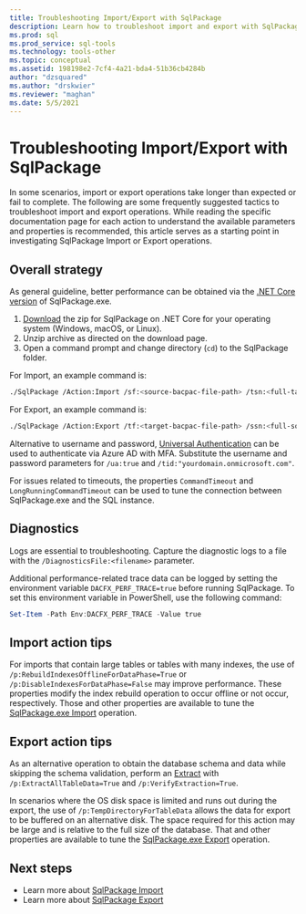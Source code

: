 ```yaml
---
title: Troubleshooting Import/Export with SqlPackage
description: Learn how to troubleshoot import and export with SqlPackage.exe.
ms.prod: sql
ms.prod_service: sql-tools
ms.technology: tools-other
ms.topic: conceptual
ms.assetid: 198198e2-7cf4-4a21-bda4-51b36cb4284b
author: "dzsquared"
ms.author: "drskwier"
ms.reviewer: "maghan"
ms.date: 5/5/2021
---
```


# Troubleshooting Import/Export with SqlPackage

In some scenarios, import or export operations take longer than expected or fail to complete.  The following are some frequently suggested tactics to troubleshoot import and export operations. While reading the specific documentation page for each action to understand the available parameters and properties is recommended, this article serves as a starting point in investigating SqlPackage Import or Export operations.

## Overall strategy
As general guideline, better performance can be obtained via the [.NET Core version](sqlpackage-download.md#get-sqlpackage-net-core-for-windows) of SqlPackage.exe.

1. [Download](sqlpackage-download.md#get-sqlpackage-net-core-for-windows) the zip for SqlPackage on .NET Core for your operating system (Windows, macOS, or Linux).
2. Unzip archive as directed on the download page.
3. Open a command prompt and change directory (`cd`) to the SqlPackage folder.

For Import, an example command is:
```bash
./SqlPackage /Action:Import /sf:<source-bacpac-file-path> /tsn:<full-target-server-name> /tdn:<a new or empty database> /tu:<target-server-username> /tp:<target-server-password> /df:<log-file>
```

For Export, an example command is:
```bash
./SqlPackage /Action:Export /tf:<target-bacpac-file-path> /ssn:<full-source-server-name> /sdn:<source-database-name> /su:<source-server-username> /sp:<source-server-password> /df:<log-file>
```

Alternative to username and password, [Universal Authentication](/azure/azure-sql/database/authentication-mfa-ssms-overview) can be used to authenticate via Azure AD with MFA.  Substitute the username and password parameters for `/ua:true` and `/tid:"yourdomain.onmicrosoft.com"`.

For issues related to timeouts, the properties `CommandTimeout` and `LongRunningCommandTimeout` can be used to tune the connection between SqlPackage.exe and the SQL instance.

## Diagnostics
Logs are essential to troubleshooting. Capture the diagnostic logs to a file with the `/DiagnosticsFile:<filename>` parameter.

Additional performance-related trace data can be logged by setting the environment variable `DACFX_PERF_TRACE=true` before running SqlPackage.  To set this environment variable in PowerShell, use the following command:
``` powershell
Set-Item -Path Env:DACFX_PERF_TRACE -Value true
```

## Import action tips
For imports that contain large tables or tables with many indexes, the use of `/p:RebuildIndexesOfflineForDataPhase=True` or `/p:DisableIndexesForDataPhase=False` may improve performance. These properties modify the index rebuild operation to occur offline or not occur, respectively. Those and other properties are available to tune the [SqlPackage.exe Import](sqlpackage-import.md) operation.

## Export action tips
As an alternative operation to obtain the database schema and data while skipping the schema validation, perform an [Extract](sqlpackage-extract.md) with `/p:ExtractAllTableData=True` and `/p:VerifyExtraction=True`.

In scenarios where the OS disk space is limited and runs out during the export, the use of `/p:TempDirectoryForTableData` allows the data for export to be buffered on an alternative disk. The space required for this action may be large and is relative to the full size of the database. That and other properties are available to tune the [SqlPackage.exe Export](sqlpackage-export.md) operation.

## Next steps

- Learn more about [SqlPackage Import](sqlpackage-import.md)
- Learn more about [SqlPackage Export](sqlpackage-export.md)
